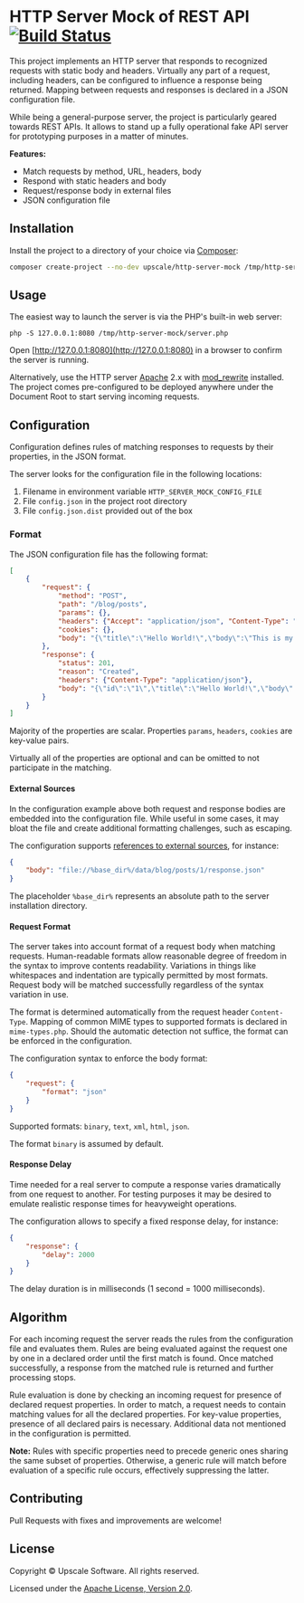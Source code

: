 HTTP Server Mock of REST API [![Build Status](https://github.com/upscalesoftware/http-server-mock/workflows/Tests/badge.svg?branch=master)](https://github.com/upscalesoftware/http-server-mock/actions?query=workflow%3ATests+branch%3Amaster)
============================

This project implements an HTTP server that responds to recognized requests with static body and headers.
Virtually any part of a request, including headers, can be configured to influence a response being returned.
Mapping between requests and responses is declared in a JSON configuration file.

While being a general-purpose server, the project is particularly geared towards REST APIs.
It allows to stand up a fully operational fake API server for prototyping purposes in a matter of minutes.


**Features:**
- Match requests by method, URL, headers, body
- Respond with static headers and body
- Request/response body in external files
- JSON configuration file


## Installation

Install the project to a directory of your choice via [Composer](https://getcomposer.org/):
```bash
composer create-project --no-dev upscale/http-server-mock /tmp/http-server-mock
```


## Usage

The easiest way to launch the server is via the PHP's built-in web server:
```shell
php -S 127.0.0.1:8080 /tmp/http-server-mock/server.php
```

Open [http://127.0.0.1:8080](http://127.0.0.1:8080) in a browser to confirm the server is running.

Alternatively, use the HTTP server [Apache](https://httpd.apache.org/) 2.x with [mod_rewrite](http://httpd.apache.org/docs/current/mod/mod_rewrite.html) installed.
The project comes pre-configured to be deployed anywhere under the Document Root to start serving incoming requests.


## Configuration

Configuration defines rules of matching responses to requests by their properties, in the JSON format.

The server looks for the configuration file in the following locations:
1. Filename in environment variable `HTTP_SERVER_MOCK_CONFIG_FILE`
2. File `config.json` in the project root directory
3. File `config.json.dist` provided out of the box


### Format

The JSON configuration file has the following format:
```json
[
    {
        "request": {
            "method": "POST",
            "path": "/blog/posts",
            "params": {},
            "headers": {"Accept": "application/json", "Content-Type": "application/json"},
            "cookies": {},
            "body": "{\"title\":\"Hello World!\",\"body\":\"This is my first post!\"}"
        },
        "response": {
            "status": 201,
            "reason": "Created",
            "headers": {"Content-Type": "application/json"},
            "body": "{\"id\":\"1\",\"title\":\"Hello World!\",\"body\":\"This is my first post!\"}"
        }
    }
]
```

Majority of the properties are scalar. Properties `params`, `headers`, `cookies` are key-value pairs.

Virtually all of the properties are optional and can be omitted to not participate in the matching.

#### External Sources

In the configuration example above both request and response bodies are embedded into the configuration file.
While useful in some cases, it may bloat the file and create additional formatting challenges, such as escaping.

The configuration supports [references to external sources](http://www.php.net/wrappers), for instance:
```json
{
    "body": "file://%base_dir%/data/blog/posts/1/response.json"
}
```

The placeholder `%base_dir%` represents an absolute path to the server installation directory.

#### Request Format

The server takes into account format of a request body when matching requests.
Human-readable formats allow reasonable degree of freedom in the syntax to improve contents readability.
Variations in things like whitespaces and indentation are typically permitted by most formats.
Request body will be matched successfully regardless of the syntax variation in use.

The format is determined automatically from the request header `Content-Type`.
Mapping of common MIME types to supported formats is declared in `mime-types.php`.
Should the automatic detection not suffice, the format can be enforced in the configuration.

The configuration syntax to enforce the body format:
```json
{
    "request": {
        "format": "json"
    }
}
```

Supported formats: `binary`, `text`, `xml`, `html`, `json`.

The format `binary` is assumed by default.

#### Response Delay

Time needed for a real server to compute a response varies dramatically from one request to another.
For testing purposes it may be desired to emulate realistic response times for heavyweight operations.

The configuration allows to specify a fixed response delay, for instance:
```json
{
    "response": {
        "delay": 2000
    }
}
```

The delay duration is in milliseconds (1 second = 1000 milliseconds).


## Algorithm

For each incoming request the server reads the rules from the configuration file and evaluates them.
Rules are being evaluated against the request one by one in a declared order until the first match is found.
Once matched successfully, a response from the matched rule is returned and further processing stops.

Rule evaluation is done by checking an incoming request for presence of declared request properties.
In order to match, a request needs to contain matching values for all the declared properties.
For key-value properties, presence of all declared pairs is necessary.
Additional data not mentioned in the configuration is permitted.

**Note:** Rules with specific properties need to precede generic ones sharing the same subset of properties.
Otherwise, a generic rule will match before evaluation of a specific rule occurs, effectively suppressing the latter.

## Contributing

Pull Requests with fixes and improvements are welcome!

## License

Copyright © Upscale Software. All rights reserved.

Licensed under the [Apache License, Version 2.0](https://github.com/upscalesoftware/http-server-mock/blob/master/LICENSE.txt).
